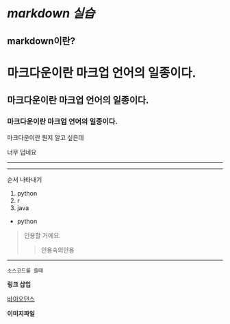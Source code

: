 ***markdown 실습***
=======
markdown이란?
-------------
# 마크다운이란 마크업 언어의 일종이다.
## 마크다운이란 마크업 언어의 일종이다.
### 마크다운이란 마크업 언어의 일종이다.
마크다운이란 뭔지 알고 싶은데

너무 덥네요
***
---
순서 나타내기 
1. python
2. r
3. java
* python


 > 인용할 거에요.
> > 인용속의인용
---------
`소스코드를 쓸때`

**링크 삽입**

[바이오던스](https://www.amazon.com/Biodance-Bio-Collagen-Tightening-Hydrating-Molecular/dp/B0B2RM68G2/ref=sr_1_1_sspa?dib=eyJ2IjoiMSJ9.gK_HqBcSGIeTrX-g1PiXAcQND0IFHISIJ9n34dffFoaI3pm3A4PUr_fbm7buNEUKge9yAiYzUtkvLjNvFApN7I6dkFGpWEkXJl2qYkwNpDEj7q-3_EBOZ6YaXkVjSWMxUApKsLYjXsj5MFPlOaobV6RP3SjXlZ7HfX37ZE94kfDTG1fMrwLUgqvVc5gOS3TC8ipeiXPb4pXm8Q_l1wVVcYWIAa6vCHQHbiud2niWSD2SVjYXBWvB8MsVDnOaUc4ZsfbNmPiqb10RbaHrQDqzkqfXugiBZJwL-151vkjQbnA.G-abGtoY36KTragA0SPe49jSBAg5uVFAXErrJz5Ao94&dib_tag=se&keywords=facial%2Bmask&qid=1726721633&s=beauty&sr=1-1-spons&sp_csd=d2lkZ2V0TmFtZT1zcF9hdGY&psc=1)


**이미지파일**
